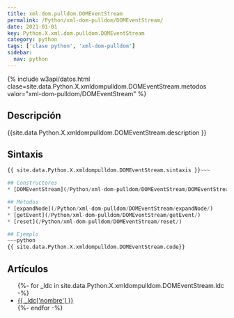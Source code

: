 ```yaml
---
title: xml.dom.pulldom.DOMEventStream
permalink: /Python/xml-dom-pulldom/DOMEventStream/
date: 2021-01-01
key: Python.X.xml.dom.pulldom.DOMEventStream
category: python
tags: ['clase python', 'xml-dom-pulldom']
sidebar: 
  nav: python
---
```


{% include w3api/datos.html clase=site.data.Python.X.xmldompulldom.DOMEventStream.metodos valor="xml-dom-pulldom/DOMEventStream" %}

## Descripción
{{site.data.Python.X.xmldompulldom.DOMEventStream.description }}

## Sintaxis
~~~python
{{ site.data.Python.X.xmldompulldom.DOMEventStream.sintaxis }}~~~

## Constructores
* [DOMEventStream](/Python/xml-dom-pulldom/DOMEventStream/DOMEventStream/)

## Métodos
* [expandNode](/Python/xml-dom-pulldom/DOMEventStream/expandNode/)
* [getEvent](/Python/xml-dom-pulldom/DOMEventStream/getEvent/)
* [reset](/Python/xml-dom-pulldom/DOMEventStream/reset/)

## Ejemplo
~~~python
{{ site.data.Python.X.xmldompulldom.DOMEventStream.code}}
~~~

## Artículos
<ul>
{%- for _ldc in site.data.Python.X.xmldompulldom.DOMEventStream.ldc -%}
   <li>
       <a href="{{_ldc['url'] }}">{{ _ldc['nombre'] }}</a>
   </li>
{%- endfor -%}
</ul>
